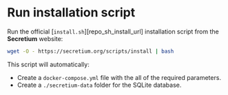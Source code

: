 # Run installation script

Run the official [`install.sh`][repo_sh_install_url] installation script from the **Secretium** website:

``` bash
wget -O - https://secretium.org/scripts/install | bash
```

This script will automatically:

- Create a `docker-compose.yml` file with the all of the required parameters.
- Create a `./secretium-data` folder for the SQLite database.

<!--@include: ../parts/links.md-->